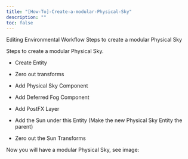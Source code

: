 ```yaml
---
title: "[How-To]-Create-a-modular-Physical-Sky"
description: ""
toc: false
---
```


Editing Environmental Workflow Steps to create a modular Physical Sky

Steps to create a modular Physical Sky.

* Create Entity
* Zero out transforms
* Add Physical Sky Component
* Add Deferred Fog Component
* Add PostFX Layer

* Add the Sun under this Entity (Make the new Physical Sky Entity the parent)
* Zero out the Sun Transforms

Now you will have a modular Physical Sky, see image:



